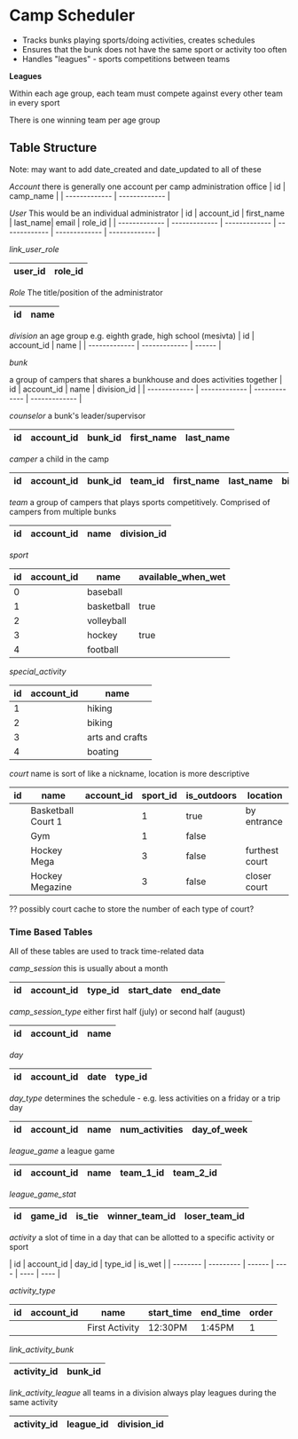 # Camp Scheduler

* Tracks bunks playing sports/doing activities, creates schedules
* Ensures that the bunk does not have the same sport or activity too often
* Handles "leagues" - sports competitions between teams


**Leagues**

Within each age group, each team must compete against every other team in every sport

There is one winning team per age group

## Table Structure

Note:  may want to add date_created and date_updated to all of these

_Account_
there is generally one account per camp administration office
| id  | camp_name |
| ------------- | ------------- |


_User_
This would be an individual administrator
| id  | account_id | first_name | last_name| email | role_id |
| ------------- | ------------- | ------------- | ------------- | ------------- | ------------- |

_link_user_role_

| user_id | role_id |
| ------- | ------- |

_Role_
The title/position of the administrator


| id  | name |
| --------- | --------- | 


_division_
an age group e.g. eighth grade, high school (mesivta)
| id  | account_id | name |
| ------------- | ------------- | ------ |

_bunk_

a group of campers that shares a bunkhouse and does activities together
| id  | account_id | name | division_id |
| ------------- | ------------- | ------------- | ------------- |

_counselor_
a bunk's leader/supervisor

| id  | account_id | bunk_id | first_name | last_name|
| -------- | --------- | --------- |  --------- | ------- |

_camper_
a child in the camp

| id |  account_id | bunk_id | team_id | first_name | last_name | birth_date |
| -------- | --------- | --------- |  --------- |  --------- |  --------- | ------ |


_team_
a group of campers that plays sports competitively.  Comprised of campers from multiple bunks

| id |  account_id | name | division_id |
| -------- | --------- | --------- | ------- |

_sport_


| id |  account_id | name | available_when_wet | 
| -------- | --------- | ------- | ---- |
0 | | baseball |
1 |  | basketball | true |
2 |  | volleyball |
3 |  | hockey | true |
4 |  | football |

_special_activity_

| id |  account_id | name |
| -------- | --------- | ------ |
1 |  | hiking |
2 |  | biking |
3 |  | arts and crafts |
4 |  | boating |


_court_
name is sort of like a nickname, location is more descriptive

| id | name | account_id | sport_id | is_outdoors | location | 
| -------- | --------- | ------- | ------ | ----- | ---- |
| | Basketball Court 1 |  | 1  | true | by entrance |
| | Gym | |  1  | false | |
| | Hockey Mega |  | 3  | false |  furthest court |
| | Hockey Megazine |  | 3  | false |  closer court |

?? possibly court cache to store the number of each type of court?

### Time Based Tables
All of these tables are used to track time-related data


_camp_session_
this is usually about a month

| id |  account_id | type_id | start_date | end_date | 
| -------- | --------- | --------- |  --------- | ------ |


_camp_session_type_
either first half (july) or second half (august)

| id |  account_id | name |
| -------- | --------- | ------ |

_day_


| id |  account_id | date | type_id |
| -------- | --------- | ------ | ---- |

_day_type_
determines the schedule - e.g. less activities on a friday or a trip day

| id |  account_id | name | num_activities | day_of_week
| -------- | --------- | ------ | ---- | ----- |


_league_game_
a league game

| id |  account_id | name | team_1_id | team_2_id | 
| -------- | --------- | ------ | ----- | -------- |

_league_game_stat_

| id | game_id | is_tie | winner_team_id | loser_team_id |
| -------- | --------- | ------ | ----- | -------- |


_activity_
a slot of time in a day that can be allotted to a specific activity or sport

| id |  account_id | day_id | type_id | is_wet |
| -------- | --------- | ------ | ---- | ---- | ---- |


_activity_type_

| id |  account_id | name | start_time | end_time | order | 
| -------- | --------- | ------ | ---- | ----- | --- |
| |  | First Activity | 12:30PM | 1:45PM | 1 |

_link_activity_bunk_

| activity_id |  bunk_id | 
| -------- | --------- | 

_link_activity_league_
all teams in a division always play leagues during the same activity

| activity_id |  league_id | division_id |
| -------- | --------- | ---- |


